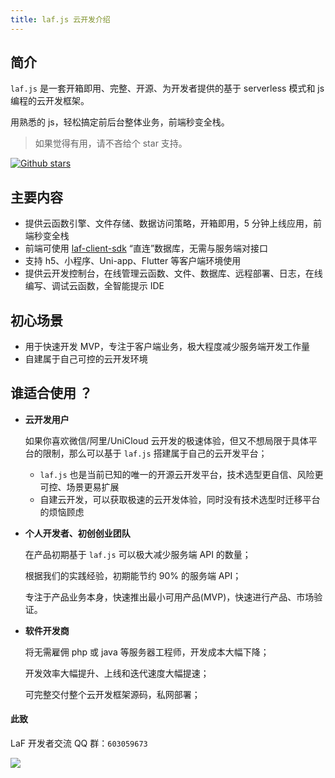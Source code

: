 ```yaml
---
title: laf.js 云开发介绍
---
```


## 简介

`laf.js` 是一套开箱即用、完整、开源、为开发者提供的基于 serverless 模式和 js 编程的云开发框架。

用熟悉的 js，轻松搞定前后台整体业务，前端秒变全栈。

> 如果觉得有用，请不吝给个 star 支持。

[![Github stars](https://img.shields.io/github/stars/Maslow/laf.svg)](https://github.com/Maslow/laf)

## 主要内容

- 提供云函数引擎、文件存储、数据访问策略，开箱即用，5 分钟上线应用，前端秒变全栈
- 前端可使用 [laf-client-sdk](https://github.com/Maslow/laf/tree/main/packages/client-sdk) “直连”数据库，无需与服务端对接口
- 支持 h5、小程序、Uni-app、Flutter 等客户端环境使用
- 提供云开发控制台，在线管理云函数、文件、数据库、远程部署、日志，在线编写、调试云函数，全智能提示 IDE

## 初心场景

- 用于快速开发 MVP，专注于客户端业务，极大程度减少服务端开发工作量
- 自建属于自己可控的云开发环境

## 谁适合使用 ？

- **云开发用户**

  如果你喜欢微信/阿里/UniCloud 云开发的极速体验，但又不想局限于具体平台的限制，那么可以基于 `laf.js` 搭建属于自己的云开发平台；

  - `laf.js` 也是当前已知的唯一的开源云开发平台，技术选型更自信、风险更可控、场景更易扩展
  - 自建云开发，可以获取极速的云开发体验，同时没有技术选型时迁移平台的烦恼顾虑

- **个人开发者、初创创业团队**

  在产品初期基于 `laf.js` 可以极大减少服务端 API 的数量；

  根据我们的实践经验，初期能节约 90% 的服务端 API；

  专注于产品业务本身，快速推出最小可用产品(MVP)，快速进行产品、市场验证。

- **软件开发商**

  将无需雇佣 php 或 java 等服务器工程师，开发成本大幅下降；

  开发效率大幅提升、上线和迭代速度大幅提速；

  可完整交付整个云开发框架源码，私网部署；

#### 此致

LaF 开发者交流 QQ 群：`603059673`

![](https://9b069020-06e3-4949-83d9-992a52ca99fe.lafyun.com/file/laf_preview_screens/ide.png)
